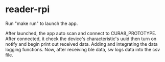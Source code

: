 # reader-rpi

Run "make run" to launch the app.

After launched, the app auto scan and connect to CURA8_PROTOTYPE. After connected, it check the device's characteristic's uuid then turn on notify and begin print out received data.
Adding and integrating the data logging functions. Now, after receiving ble data, sw logs data into the csv file.
